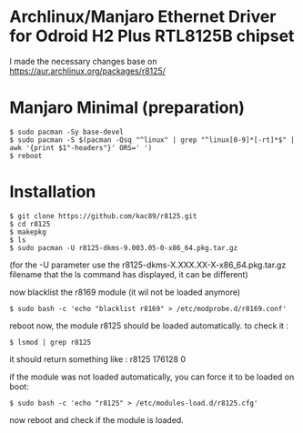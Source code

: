 # Archlinux/Manjaro Ethernet Driver for Odroid H2 Plus RTL8125B chipset

I made the necessary changes base on https://aur.archlinux.org/packages/r8125/

# Manjaro Minimal (preparation)
```
$ sudo pacman -Sy base-devel
$ sudo pacman -S $(pacman -Qsq "^linux" | grep "^linux[0-9]*[-rt]*$" | awk '{print $1"-headers"}' ORS=' ')
$ reboot
```

# Installation

```
$ git clone https://github.com/kac89/r8125.git
$ cd r8125
$ makepkg
$ ls
$ sudo pacman -U r8125-dkms-9.003.05-0-x86_64.pkg.tar.gz
```
(for the -U parameter use the r8125-dkms-X.XXX.XX-X-x86_64.pkg.tar.gz filename that the ls command has displayed, it can be different)


now blacklist the r8169 module (it wil not be loaded anymore)
```
$ sudo bash -c 'echo "blacklist r8169" > /etc/modprobe.d/r8169.conf'
```

reboot now, the module r8125 should be loaded automatically.
to check it :
```
$ lsmod | grep r8125
```
it should return something like : r8125                 176128  0

if the module was not loaded automatically, you can force it to be loaded on boot:
```
$ sudo bash -c 'echo "r8125" > /etc/modules-load.d/r8125.cfg'
```
now reboot and check if the module is loaded.
